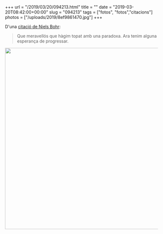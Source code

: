 +++
url = "/2019/03/20/094213.html"
title = ""
date = "2019-03-20T08:42:00+00:00"
slug = "094213"
tags = ["fotos", "fotos","citacions"]
photos = ["/uploads/2019/8ef9861470.jpg"]
+++

D'una [citació de Niels Bohr](https://en.wikiquote.org/wiki/Niels_Bohr):

> Que meravellós que hàgim topat amb una paradoxa. Ara tenim alguna esperança de progressar.

<img src="/uploads/2019/8ef9861470.jpg" width="600" height="600" alt="" />

